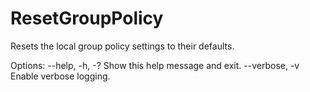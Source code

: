 # ResetGroupPolicy
Resets the local group policy settings to their defaults.

Options:
  --help, -h, -?    Show this help message and exit.
  --verbose, -v     Enable verbose logging.
